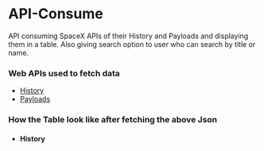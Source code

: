 # API-Consume
API consuming SpaceX APIs of their History and Payloads and displaying them in a table. Also giving search option to user who can search by title or name.

### Web APIs used to fetch data
- [History](https://api.spacexdata.com/latest/history)
- [Payloads](https://api.spacexdata.com/latest/payloads)

### How the Table look like after fetching the above Json 
- #### History


